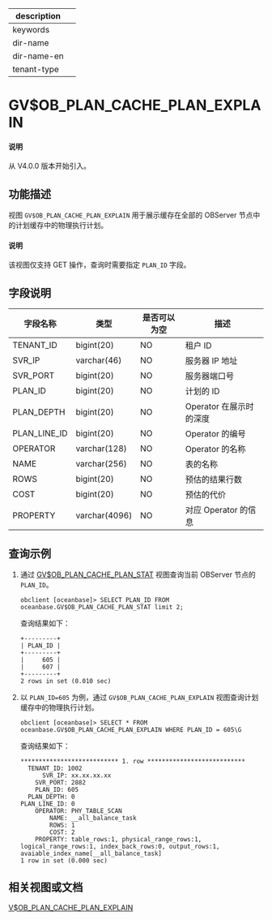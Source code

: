|description||
|---|---|
|keywords||
|dir-name||
|dir-name-en||
|tenant-type||

# GV$OB_PLAN_CACHE_PLAN_EXPLAIN

<main id="notice" type='explain'>
  <h4>说明</h4>
  <p>从 V4.0.0 版本开始引入。</p>
</main>

## 功能描述

视图 `GV$OB_PLAN_CACHE_PLAN_EXPLAIN` 用于展示缓存在全部的 OBServer 节点中的计划缓存中的物理执行计划。

  <main id="notice" type='explain'>
    <h4>说明</h4>
    <p>该视图仅支持 GET 操作，查询时需要指定 <code>PLAN_ID</code> 字段。</p>
  </main>

## 字段说明

|   **字段名称**   |    **类型**     | **是否可以为空** |      **描述**      |
|--------------|---------------|------------|------------------|
| TENANT_ID    | bigint(20)    | NO         | 租户 ID            |
| SVR_IP       | varchar(46)   | NO         | 服务器 IP 地址        |
| SVR_PORT     | bigint(20)    | NO         | 服务器端口号           |
| PLAN_ID      | bigint(20)    | NO         | 计划的 ID           |
| PLAN_DEPTH   | bigint(20)    | NO         | Operator 在展示时的深度 |
| PLAN_LINE_ID | bigint(20)    | NO         | Operator 的编号     |
| OPERATOR     | varchar(128)  | NO         | Operator 的名称     |
| NAME         | varchar(256)  | NO         | 表的名称             |
| ROWS         | bigint(20)    | NO         | 预估的结果行数          |
| COST         | bigint(20)    | NO         | 预估的代价            |
| PROPERTY     | varchar(4096) | NO         | 对应 Operator 的信息  |

## 查询示例

1. 通过 [GV$OB_PLAN_CACHE_PLAN_STAT](2300.gv-ob_plan_cache_plan_stat-of-mysql-mode.md) 视图查询当前 OBServer 节点的 `PLAN_ID`。

    ```shell
    obclient [oceanbase]> SELECT PLAN_ID FROM oceanbase.GV$OB_PLAN_CACHE_PLAN_STAT limit 2;
    ```

    查询结果如下：

    ```shell
    +---------+
    | PLAN_ID |
    +---------+
    |     605 |
    |     607 |
    +---------+
    2 rows in set (0.010 sec)
    ```

2. 以 `PLAN_ID=605` 为例，通过 `GV$OB_PLAN_CACHE_PLAN_EXPLAIN` 视图查询计划缓存中的物理执行计划。

    ```shell
    obclient [oceanbase]> SELECT * FROM oceanbase.GV$OB_PLAN_CACHE_PLAN_EXPLAIN WHERE PLAN_ID = 605\G
    ```

    查询结果如下：

    ```shell
    *************************** 1. row ***************************
      TENANT_ID: 1002
          SVR_IP: xx.xx.xx.xx
        SVR_PORT: 2882
        PLAN_ID: 605
      PLAN_DEPTH: 0
    PLAN_LINE_ID: 0
        OPERATOR: PHY_TABLE_SCAN
            NAME: __all_balance_task
            ROWS: 1
            COST: 2
        PROPERTY: table_rows:1, physical_range_rows:1, logical_range_rows:1, index_back_rows:0, output_rows:1, avaiable_index_name[__all_balance_task]
    1 row in set (0.000 sec)
    ```

## 相关视图或文档

[V$OB_PLAN_CACHE_PLAN_EXPLAIN](32600.v-ob_plan_cache_plan_explain-of-mysql-mode.md)

